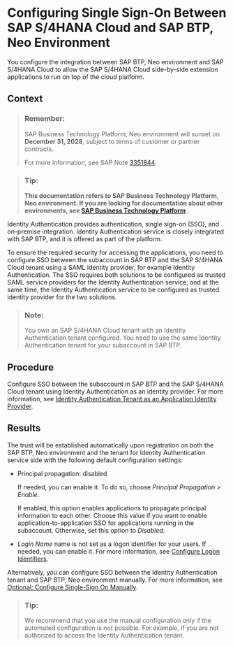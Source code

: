 <!-- loioa41018fe263f4f078389ab08d3cf6115 -->

# Configuring Single Sign-On Between SAP S/4HANA Cloud and SAP BTP, Neo Environment

You configure the integration between SAP BTP, Neo environment and SAP S/4HANA Cloud to allow the SAP S/4HANA Cloud side-by-side extension applications to run on top of the cloud platform.



## Context

> ### Remember:  
> SAP Business Technology Platform, Neo environment will sunset on **December 31, 2028**, subject to terms of customer or partner contracts.
> 
> For more information, see SAP Note [3351844](https://me.sap.com/notes/3351844).

> ### Tip:  
> **This documentation refers to SAP Business Technology Platform, Neo environment. If you are looking for documentation about other environments, see [SAP Business Technology Platform](https://help.sap.com/docs/btp/sap-business-technology-platform/sap-business-technology-platform?version=Cloud) .**

Identity Authentication provides authentication, single sign-on \(SSO\), and on-premise integration. Identity Authentication service is closely integrated with SAP BTP, and it is offered as part of the platform.

To ensure the required security for accessing the applications, you need to configure SSO between the subaccount in SAP BTP and the SAP S/4HANA Cloud tenant using a SAML identity provider, for example Identity Authentication. The SSO requires both solutions to be configured as trusted SAML service providers for the Identity Authentication service, and at the same time, the Identity Authentication service to be configured as trusted identity provider for the two solutions.

> ### Note:  
> You own an SAP S/4HANA Cloud tenant with an Identity Authentication tenant configured. You need to use the same Identity Authentication tenant for your subaccount in SAP BTP.



<a name="loioa41018fe263f4f078389ab08d3cf6115__steps_lk3_www_4lb"/>

## Procedure

Configure SSO between the subaccount in SAP BTP and the SAP S/4HANA Cloud tenant using Identity Authentication as an identity provider. For more information, see [Identity Authentication Tenant as an Application Identity Provider](../60-security-neo/identity-authentication-tenant-as-an-application-identity-provider-d3df5b4.md).



<a name="loioa41018fe263f4f078389ab08d3cf6115__result_bk5_hrx_4lb"/>

## Results

The trust will be established automatically upon registration on both the SAP BTP, Neo environment and the tenant for Identity Authentication service side with the following default configuration settings:

-   Principal propagation: disabled

    If needed, you can enable it. To do so, choose *Principal Propagation* \> *Enable*.

    If enabled, this option enables applications to propagate principal information to each other. Choose this value if you want to enable application-to-application SSO for applications running in the subaccount. Otherwise, set this option to *Disabled*.

-   *Login Name* name is not set as a logon identifier for your users. If needed, you can enable it. For more information, see [Configure Logon Identifiers](https://help.sap.com/viewer/6d6d63354d1242d185ab4830fc04feb1/Cloud/en-US/3adf1ff526d74486a93660cdb0b5d2dd.html?q=login%20name).


Alternatively, you can configure SSO between the Identity Authentication tenant and SAP BTP, Neo environment manually. For more information, see [Optional: Configure Single-Sign On Manually](optional-configure-single-sign-on-manually-789a120.md).

> ### Tip:  
> We recommend that you use the manual configuration only if the automated configuration is not possible. For example, if you are not authorized to access the Identity Authentication tenant.

